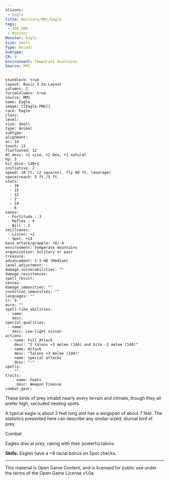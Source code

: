 ```yaml
---
aliases:
 - Eagle
title: Bestiary/MM1/Eagle
tags: 
 - 35E_SRD
 - Monster
Monster: Eagle
Size: Small
Type: Animal
Subtype: 
CR: 0
Environnent: Temperate mountains
Source: MM1
---
```


```statblock
statblock: true
layout: Basic 3.5e Layout
columns: 2
forceColumns: true
source: MM1 
name: Eagle
image: [[Eagle.PNG]]
race: Eagle
class: 
level: 
size: Small
type: Animal
subtype: 
alignment: 
ac: 14
touch: 13
flatfooted: 12
AC_desc: +1 size, +2 Dex, +1 natural
hp: 5
hit_dice: 1d8+1
initiative: 2
speed: 10 ft. (2 squares), fly 80 ft. (average)
space/reach: 5 ft./5 ft.
stats:
  - 10
  - 15
  - 12
  - 2
  - 14
  - 6
saves:
 - Fortitude : 3
 - Reflex : 4
 - Will : 2
skillsaves:
 - Listen: +2
 - Spot: +14
base_attack/grapple: +0/-4
environment: Temperate mountains
organization: Solitary or pair
treasure: 
advancement: 2-3 HD (Medium)
level_adjustment: -
damage_vulnerabilities: ""
damage_resistances: 
spell_resist: 
senses: 
damage_immunities: ""
condition_immunities: ""
languages: ""
cr: 0
aura: ""
spell-like_abilities:
 - name: 
   desc: 
special_qualities:
 - name:
   desc: Low-light vision
actions:
  - name: Full Attack
    desc: "2 talons +3 melee (1d4) and bite -2 melee (1d4)"
  - name: Attack
    desc: "Talons +3 melee (1d4)"
  - name: special attacks
    desc: "-"
spells:
  - ""
traits:
   - name: Feats
     desc: Weapon Finesse
combat_gear:  
```


These birds of prey inhabit nearly every terrain and climate, though they all prefer high, secluded nesting spots.

A typical eagle is about 3 feet long and has a wingspan of about 7 feet. The statistics presented here can describe any similar-sized, diurnal bird of prey.

Combat

Eagles dive at prey, raking with their powerful talons.


**Skills:** Eagles have a +8 racial bonus on Spot checks.

---

This material is Open Game Content, and is licensed for public use under the terms of the Open Game License v1.0a.
